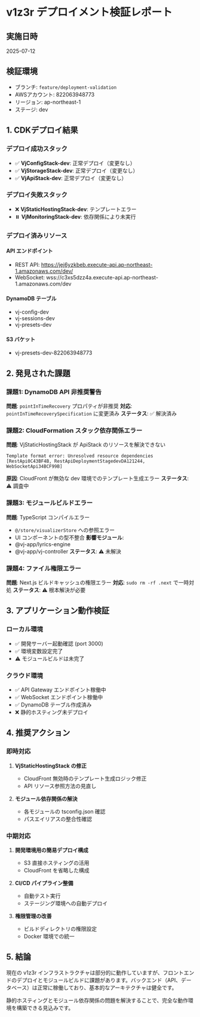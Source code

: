 # v1z3r デプロイメント検証レポート

## 実施日時
2025-07-12

## 検証環境
- ブランチ: `feature/deployment-validation`
- AWSアカウント: 822063948773
- リージョン: ap-northeast-1
- ステージ: dev

## 1. CDKデプロイ結果

### デプロイ成功スタック
- ✅ **VjConfigStack-dev**: 正常デプロイ（変更なし）
- ✅ **VjStorageStack-dev**: 正常デプロイ（変更なし）
- ✅ **VjApiStack-dev**: 正常デプロイ（変更なし）

### デプロイ失敗スタック
- ❌ **VjStaticHostingStack-dev**: テンプレートエラー
- ⏸️ **VjMonitoringStack-dev**: 依存関係により未実行

### デプロイ済みリソース

#### API エンドポイント
- REST API: https://jej6yzkbeb.execute-api.ap-northeast-1.amazonaws.com/dev/
- WebSocket: wss://c3xs5dzz4a.execute-api.ap-northeast-1.amazonaws.com/dev

#### DynamoDB テーブル
- vj-config-dev
- vj-sessions-dev
- vj-presets-dev

#### S3 バケット
- vj-presets-dev-822063948773

## 2. 発見された課題

### 課題1: DynamoDB API 非推奨警告
**問題**: `pointInTimeRecovery` プロパティが非推奨
**対応**: `pointInTimeRecoverySpecification` に変更済み
**ステータス**: ✅ 解決済み

### 課題2: CloudFormation スタック依存関係エラー
**問題**: VjStaticHostingStack が ApiStack のリソースを解決できない
```
Template format error: Unresolved resource dependencies [RestApi0C43BF4B, RestApiDeploymentStagedevDA121244, WebSocketApi34BCF99B]
```
**原因**: CloudFront が無効な dev 環境でのテンプレート生成エラー
**ステータス**: ⚠️ 調査中

### 課題3: モジュールビルドエラー
**問題**: TypeScript コンパイルエラー
- `@/store/visualizerStore` への参照エラー
- UI コンポーネントの型不整合
**影響モジュール**:
- @vj-app/lyrics-engine
- @vj-app/vj-controller
**ステータス**: ⚠️ 未解決

### 課題4: ファイル権限エラー
**問題**: Next.js ビルドキャッシュの権限エラー
**対応**: `sudo rm -rf .next` で一時対処
**ステータス**: ⚠️ 根本解決が必要

## 3. アプリケーション動作検証

### ローカル環境
- ✅ 開発サーバー起動確認 (port 3000)
- ✅ 環境変数設定完了
- ⚠️ モジュールビルドは未完了

### クラウド環境
- ✅ API Gateway エンドポイント稼働中
- ✅ WebSocket エンドポイント稼働中
- ✅ DynamoDB テーブル作成済み
- ❌ 静的ホスティング未デプロイ

## 4. 推奨アクション

### 即時対応
1. **VjStaticHostingStack の修正**
   - CloudFront 無効時のテンプレート生成ロジック修正
   - API リソース参照方法の見直し

2. **モジュール依存関係の解決**
   - 各モジュールの tsconfig.json 確認
   - パスエイリアスの整合性確認

### 中期対応
1. **開発環境用の簡易デプロイ構成**
   - S3 直接ホスティングの活用
   - CloudFront を省略した構成

2. **CI/CD パイプライン整備**
   - 自動テスト実行
   - ステージング環境への自動デプロイ

3. **権限管理の改善**
   - ビルドディレクトリの権限設定
   - Docker 環境での統一

## 5. 結論

現在の v1z3r インフラストラクチャは部分的に動作していますが、フロントエンドのデプロイとモジュールビルドに課題があります。バックエンド（API、データベース）は正常に稼働しており、基本的なアーキテクチャは健全です。

静的ホスティングとモジュール依存関係の問題を解決することで、完全な動作環境を構築できる見込みです。